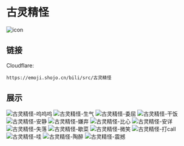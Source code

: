 # 古灵精怪
![icon](https://emoji.shojo.cn/bili/src/古灵精怪/icon.png)
## 链接
Cloudflare:
```
https://emoji.shojo.cn/bili/src/古灵精怪
```
## 展示
![古灵精怪-呜呜呜](https://emoji.shojo.cn/bili/src/古灵精怪/古灵精怪-呜呜呜.png)
![古灵精怪-生气](https://emoji.shojo.cn/bili/src/古灵精怪/古灵精怪-生气.png)
![古灵精怪-委屈](https://emoji.shojo.cn/bili/src/古灵精怪/古灵精怪-委屈.png)
![古灵精怪-干饭](https://emoji.shojo.cn/bili/src/古灵精怪/古灵精怪-干饭.png)
![古灵精怪-安静](https://emoji.shojo.cn/bili/src/古灵精怪/古灵精怪-安静.png)
![古灵精怪-嫌弃](https://emoji.shojo.cn/bili/src/古灵精怪/古灵精怪-嫌弃.png)
![古灵精怪-比心](https://emoji.shojo.cn/bili/src/古灵精怪/古灵精怪-比心.png)
![古灵精怪-安详](https://emoji.shojo.cn/bili/src/古灵精怪/古灵精怪-安详.png)
![古灵精怪-失落](https://emoji.shojo.cn/bili/src/古灵精怪/古灵精怪-失落.png)
![古灵精怪-歇菜](https://emoji.shojo.cn/bili/src/古灵精怪/古灵精怪-歇菜.png)
![古灵精怪-微笑](https://emoji.shojo.cn/bili/src/古灵精怪/古灵精怪-微笑.png)
![古灵精怪-打call](https://emoji.shojo.cn/bili/src/古灵精怪/古灵精怪-打call.png)
![古灵精怪-哇](https://emoji.shojo.cn/bili/src/古灵精怪/古灵精怪-哇.png)
![古灵精怪-陶醉](https://emoji.shojo.cn/bili/src/古灵精怪/古灵精怪-陶醉.png)
![古灵精怪-震撼](https://emoji.shojo.cn/bili/src/古灵精怪/古灵精怪-震撼.png)
